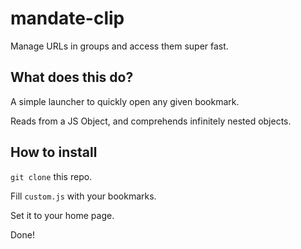 # mandate-clip

Manage URLs in groups and access them super fast.

## What does this do?

A simple launcher to quickly open any given bookmark.

Reads from a JS Object, and comprehends infinitely nested objects.

## How to install

`git clone` this repo.

Fill `custom.js` with your bookmarks.

Set it to your home page.

Done!
